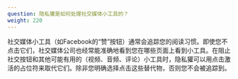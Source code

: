 ```yaml
---
question: 隐私獾是如何处理社交媒体小工具的？
weight: 220
---
```


社交媒体小工具（如Facebook的“赞”按钮）通常会追踪您的阅读习惯。即使您不点击它们，社交媒体公司也经常能准确地看到您在哪些页面上看到小工具。在阻止社交按钮和其他可能有用的（视频、音频、评论）小工具时，隐私獾可以用点击激活的占位符来取代它们。除非您明确选择点击这些替代物，否则您不会被追踪到。
